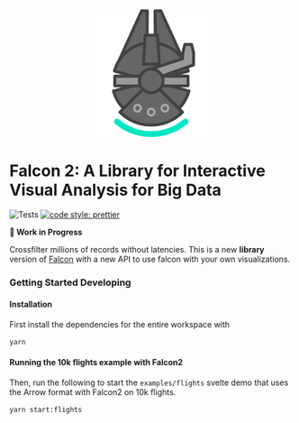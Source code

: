 <p align="center">
  <img src="logo/logo.png" width="200">
</p>

# Falcon 2: A Library for Interactive Visual Analysis for Big Data

![Tests](https://github.com/cmudig/falcon/workflows/Node.js%20CI/badge.svg)
[![code style: prettier](https://img.shields.io/badge/code_style-prettier-ff69b4.svg?style=rounded)](https://github.com/prettier/prettier)

**🚧 Work in Progress**

Crossfilter millions of records without latencies. This is a new **library** version of [Falcon](https://github.com/vega/falcon) with a new API to use falcon
with your own visualizations.

### Getting Started Developing

#### Installation

First install the dependencies for the entire workspace with

```bash
yarn
```

#### Running the 10k flights example with Falcon2

Then, run the following to start the `examples/flights` svelte demo that uses the Arrow format with Falcon2 on 10k flights.

```bash
yarn start:flights
```
